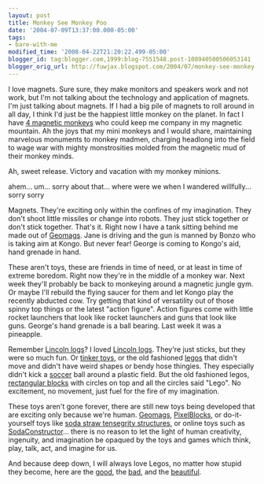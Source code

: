 ```yaml
---
layout: post
title: Monkey See Monkey Poo
date: '2004-07-09T13:37:00.000-05:00'
tags:
- bare-with-me
modified_time: '2008-04-22T21:20:22.499-05:00'
blogger_id: tag:blogger.com,1999:blog-7551548.post-108940500506053141
blogger_orig_url: http://fuwjax.blogspot.com/2004/07/monkey-see-monkey-poo.html
---
```


I love magnets.  Sure sure, they make monitors and speakers work and not work, but I'm not talking about the technology and application of magnets.  I'm just talking about magnets.  If I had a big pile of magnets to roll around in all day, I think I'd just be the happiest little monkey on the planet.  In fact I have [4 magnetic monkeys](http://www.hogwildtoys.com/benders.html#mbender) who could keep me company in my magnetic mountain.  Ah the joys that my mini monkeys and I would share, maintaining marvelous monuments to monkey madmen, charging headlong into the field to wage war with mighty monstrosities molded from the magnetic mud of their monkey minds.

Ah, sweet release.  Victory and vacation with my monkey minions.

ahem... um... sorry about that... where were we when I wandered willfully... sorry sorry

Magnets.  They're exciting only within the confines of my imagination.  They don't shoot little missiles or change into robots.  They just stick together or don't stick together.  That's it.  Right now I have a tank sitting behind me made out of [Geomags](http://www.geomags.com/construction_sets/index.cfm?kwid=geomag).  Jane is driving and the gun is manned by Bonzo who is taking aim at Kongo.  But never fear!  George is coming to Kongo's aid, hand grenade in hand.

These aren't toys, these are friends in time of need, or at least in time of extreme boredom.  Right now they're in the middle of a monkey war.  Next week they'll probably be back to monkeying around a magnetic jungle gym.  Or maybe I'll rebuild the flying saucer for them and let Kongo play the recently abducted cow.  Try getting that kind of versatility out of those spinny top things or the latest "action figure".  Action figures come with little rocket launchers that look like rocket launchers and guns that look like guns.  George's hand grenade is a ball bearing.  Last week it was a pineapple.

Remember [Lincoln logs](http://lincolnlogs.knex.com)?  I loved [Lincoln logs](http://lincolnlogs.knex.com/popup/anniversary_edition.html).  They're just sticks, but they were so much fun.  Or [tinker toys](http://www.hasbro.com/pl/page.viewproduct/product_id.8683/dn/default.cfm), or the old fashioned [legos](http://www.lego.com) that didn't move and didn't have weird shapes or bendy hose thingies.  They especially didn't kick a [soccer](http://www.lego.com/eng/sports/soccer.asp) ball around a plastic field.  But the old fashioned legos, [rectangular blocks](http://www.ericharshbarger.org/lego/) with circles on top and all the circles said "Lego".  No excitement, no movement, just fuel for the fire of my imagination.

These toys aren't gone forever, there are still new toys being developed that are exciting only because we're human.  [Geomags](http://www.geomags.com/construction_sets/index.cfm?kwid=geomag), [PixelBlocks](http://www.thinkgeek.com/cubegoodies/toys/6950/), or do-it-yourself toys like [soda straw tensegrity structures](http://www.georgehart.com/virtual-polyhedra/straw-tensegrity.html), or online toys such as [SodaConstructor](http://www.sodaplay.com/constructor/)... there is no reason to let the light of human creativity, ingenuity, and imagination be opaqued by the toys and games which think, play, talk, act, and imagine for us.

And because deep down, I will always love Legos, no matter how stupid they become, here are the [good](http://www.thebricktestament.com/), the [bad](http://www.blockdeath.com/), and the [beautiful](http://www.lipsons.pwp.blueyonder.co.uk/mathlego.htm).